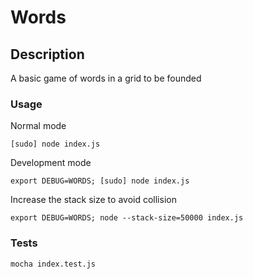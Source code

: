 # Words

## Description

A basic game of words in a grid to be founded

### Usage

Normal mode

```
[sudo] node index.js
```

Development mode

```
export DEBUG=WORDS; [sudo] node index.js
```

Increase the stack size to avoid collision

```
export DEBUG=WORDS; node --stack-size=50000 index.js
```

### Tests

```
mocha index.test.js
```
